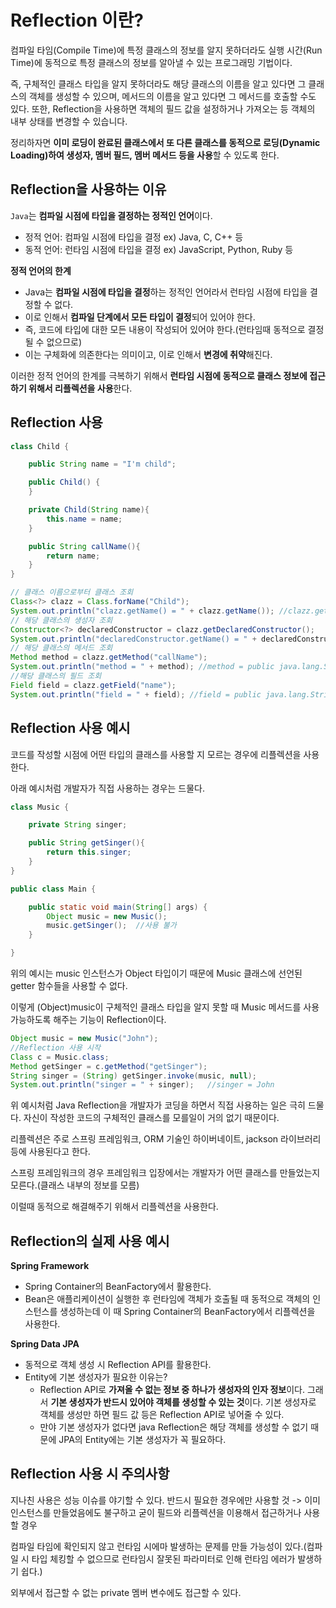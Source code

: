 # Reflection 이란?

컴파일 타임(Compile Time)에 특정 클래스의 정보를 알지 못하더라도 실행 시간(Run Time)에 동적으로 특정 클래스의 정보를 알아낼 수 있는 프로그래밍 기법이다.

즉, 구체적인 클래스 타입을 알지 못하더라도 해당 클래스의 이름을 알고 있다면 그 클래스의 객체를 생성할 수 있으며, 메서드의 이름을 알고 있다면 그 메서드를 호출할 수도 있다. 또한, Reflection을 사용하면 객체의 필드 값을 설정하거나 가져오는 등 객체의 내부 상태를 변경할 수 있습니다.

정리하자면 **이미 로딩이 완료된 클래스에서 또 다른 클래스를 동적으로 로딩(Dynamic Loading)하여 생성자, 멤버 필드, 멤버 메서드 등을 사용**할 수 있도록 한다.

## Reflection을 사용하는 이유

`Java`는 **컴파일 시점에 타입을 결정하는 정적인 언어**이다.

- 정적 언어: 컴파일 시점에 타입을 결정 ex) Java, C, C++ 등
- 동적 언어: 런타임 시점에 타입을 결정 ex) JavaScript, Python, Ruby 등

**정적 언어의 한계**

- Java는 **컴파일 시점에 타입을 결정**하는 정적인 언어라서 런타임 시점에 타입을 결정할 수 없다.
- 이로 인해서 **컴파일 단계에서 모든 타입이 결정**되어 있어야 한다.
- 즉, 코드에 타입에 대한 모든 내용이 작성되어 있어야 한다.(런타임때 동적으로 결정될 수 없으므로)
- 이는 구체화에 의존한다는 의미이고, 이로 인해서 **변경에 취약**해진다.

이러한 정적 언어의 한계를 극복하기 위해서 **런타임 시점에 동적으로 클래스 정보에 접근하기 위해서 리플렉션을 사용**한다.

## Reflection 사용

```java
class Child {

    public String name = "I'm child";

    public Child() {
    }

    private Child(String name){
        this.name = name;
    }

    public String callName(){
        return name;
    }
}
```

```java
// 클래스 이름으로부터 클래스 조회
Class<?> clazz = Class.forName("Child");
System.out.println("clazz.getName() = " + clazz.getName()); //clazz.getName() = Child
// 해당 클래스의 생성자 조회
Constructor<?> declaredConstructor = clazz.getDeclaredConstructor();
System.out.println("declaredConstructor.getName() = " + declaredConstructor.getName()); //declaredConstructor.getName() = Child
// 해당 클래스의 메서드 조회
Method method = clazz.getMethod("callName");
System.out.println("method = " + method); //method = public java.lang.String Child.callName()
//해당 클래스의 필드 조회
Field field = clazz.getField("name");
System.out.println("field = " + field); //field = public java.lang.String Child.name
```

## Reflection 사용 예시

코드를 작성할 시점에 어떤 타입의 클래스를 사용할 지 모르는 경우에 리플렉션을 사용한다.

아래 예시처럼 개발자가 직접 사용하는 경우는 드물다.

```java
class Music {

    private String singer;

    public String getSinger(){
        return this.singer;
    }
}

public class Main {

    public static void main(String[] args) {
        Object music = new Music();
        music.getSinger();  //사용 불가
    }

}
```

위의 예시는 music 인스턴스가 Object 타입이기 때문에 Music 클래스에 선언된 getter 함수들을 사용할 수 없다.

이렇게 (Object)music이 구체적인 클래스 타입을 알지 못할 때 Music 메서드를 사용 가능하도록 해주는 기능이 Reflection이다.

```java
Object music = new Music("John");
//Reflection 사용 시작
Class c = Music.class;
Method getSinger = c.getMethod("getSinger");
String singer = (String) getSinger.invoke(music, null);
System.out.println("singer = " + singer);   //singer = John
```

위 예시처럼 Java Reflection을 개발자가 코딩을 하면서 직접 사용하는 일은 극히 드물다. 자신이 작성한 코드의 구체적인 클래스를 모를일이 거의 없기 때문이다.

리플렉션은 주로 스프링 프레임워크, ORM 기술인 하이버네이트, jackson 라이브러리 등에 사용된다고 한다.

스프링 프레임워크의 경우 프레임워크 입장에서는 개발자가 어떤 클래스를 만들었는지 모른다.(클래스 내부의 정보를 모름)

이럴때 동적으로 해결해주기 위해서 리플렉션을 사용한다.

## Reflection의 실제 사용 예시

**Spring Framework**

- Spring Container의 BeanFactory에서 활용한다.
- Bean은 애플리케이션이 실행한 후 런타임에 객체가 호출될 때 동적으로 객체의 인스턴스를 생성하는데 이 때 Spring Container의 BeanFactory에서 리플렉션을 사용한다.

**Spring Data JPA**

- 동적으로 객체 생성 시 Reflection API를 활용한다.
- Entity에 기본 생성자가 필요한 이유는?
  - Reflection API로 **가져올 수 없는 정보 중 하나가 생성자의 인자 정보**이다. 그래서 **기본 생성자가 반드시 있어야 객체를 생성할 수 있는 것**이다. 기본 생성자로 객체를 생성만 하면 필드 값 등은 Reflection API로 넣어줄 수 있다.
  - 만야 기본 생성자가 없다면 java Reflection은 해당 객체를 생성할 수 없기 때문에 JPA의 Entity에는 기본 생성자가 꼭 필요하다.

## Reflection 사용 시 주의사항

지나친 사용은 성능 이슈를 야기할 수 있다. 반드시 필요한 경우에만 사용할 것
-> 이미 인스턴스를 만들었음에도 불구하고 굳이 필드와 리플렉션을 이용해서 접근하거나 사용할 경우

컴파일 타임에 확인되지 않고 런타임 시에마 발생하는 문제를 만들 가능성이 있다.(컴파일 시 타입 체킹할 수 없으므로 런타임시 잘못된 파라미터로 인해 런타임 에러가 발생하기 쉽다.)

외부에서 접근할 수 없는 private 멤버 변수에도 접근할 수 있다.